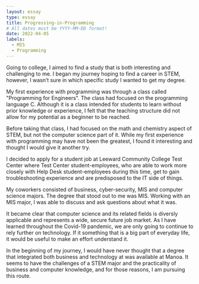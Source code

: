 ```yaml
---
layout: essay
type: essay
title: Progressing-in-Programming
# All dates must be YYYY-MM-DD format!
date: 2022-04-05
labels:
  - MIS
  - Programming
---
```



Going to college, I aimed to find a study that is both interesting and challenging to me. I began my journey hoping to find a career in STEM, however, I wasn’t sure in which specific study I wanted to get my degree.

My first experience with programming was through a class called "Programming for Engineers". The class had focused on the programming language C. Although it is a class intended for students to learn without prior knowledge or experience, I felt that the teaching structure did not allow for my potential as a beginner to be reached.

Before taking that class, I had focused on the math and chemistry aspect of STEM, but not the computer science part of it. While my first experience with programming may have not been the greatest, I found it interesting and thought I would give it another try.

I decided to apply for a student job at Leeward Community College Test Center where Test Center student-employees, who are able to work more closely with Help Desk student-employees during this time, get to gain troubleshooting experience and are predisposed to the IT side of things.

My coworkers consisted of business, cyber-security, MIS and computer science majors. The degree that stood out to me was MIS. Working with an MIS major, I was able to discuss and ask questions about what it was.

It became clear that computer science and its related fields is diversly applicable and represents a wide, secure future job market. As I have learned throughout the Covid-19 pandemic, we are only going to continue to rely further on technology. If it something that is a big part of everyday life, it would be useful to make an effort understand it.

In the beginning of my journey, I would have never thought that a degree that integrated both business and technology at was available at Manoa. It seems to have the challenges of a STEM major and the practicality of business and computer knowledge, and for those reasons, I am pursuing this route.
